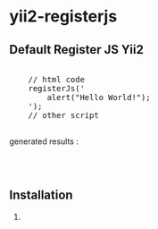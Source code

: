 # yii2-registerjs
<h2>Default Register JS Yii2</h2>
<div class="highlight highlight-text-html-php">
  <pre>
    <?php use  \yii\web\View; ?>
    // html code
    <?php $this->registerJs('
        alert("Hello World!");
    ');
    // other script
  </pre>
</div>

<p>generated results :</p>
<div class="highlight highlight-text-html-php">
  <pre>
    <script>
    jQuery(function ($) {
      alert("Hello World!");
    });
    </script>
  </pre>
</div>

<h2>Installation</h2>
<ol>
  <li>
</ol>
